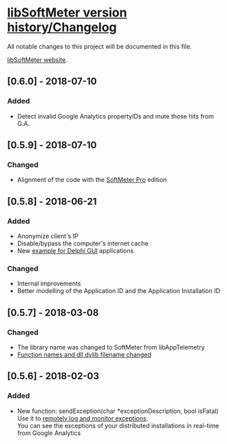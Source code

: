 # [libSoftMeter version history/Changelog](https://github.com/starmessage/libSoftMeter/blob/master/ChangeLog.md)
All notable changes to this project will be documented in this file.

[libSoftMeter website](https://www.starmessagesoftware.com/softmeter).

## [0.6.0] - 2018-07-10
### Added
- Detect invalid Google Analytics propertyIDs and mute those hits from G.A.

## [0.5.9] - 2018-07-10
### Changed
- Alignment of the code with the [SoftMeter Pro](https://www.starmessagesoftware.com/softmeter-pro) edition

## [0.5.8] - 2018-06-21
### Added
- Anonymize client's IP
- Disable/bypass the computer's internet cache
- New [example for Delphi GUI](https://github.com/starmessage/libSoftMeter/tree/master/delphi-gui-demo) applications

### Changed
- Internal improvements
- Better modelling of the Application ID and the Application Installation ID

## [0.5.7] - 2018-03-08
### Changed
- The library name was changed to SoftMeter from libAppTelemetry 
- [Function names and dll,dylib filename changed](https://www.starmessagesoftware.com/news/libapptelemetry-v0.5.6-is-softmeter)

## [0.5.6] - 2018-02-03
### Added
- New function: sendException(char *exceptionDescription, bool isFatal)  
  Use it to [remotely log and monitor exceptions](https://www.starmessagesoftware.com/blog/how-to-track-software-exceptions-via-google-analytics).  
  You can see the exceptions of your distributed installations in real-time from Google Analytics

